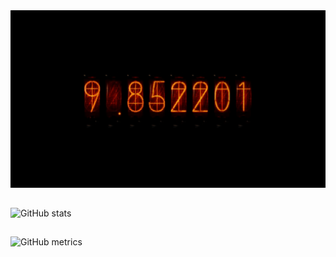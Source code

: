 <img src='https://github.com/ibrahimha7/ibrahimha7/blob/main/time2.gif' alt='github'>


## 
![GitHub stats](https://github-readme-stats.vercel.app/api?username=ibrahimha7&show_icons=true&count_private=true&theme=codeSTACKr)
##
![GitHub metrics](https://metrics.lecoq.io/ibrahimha7)  
